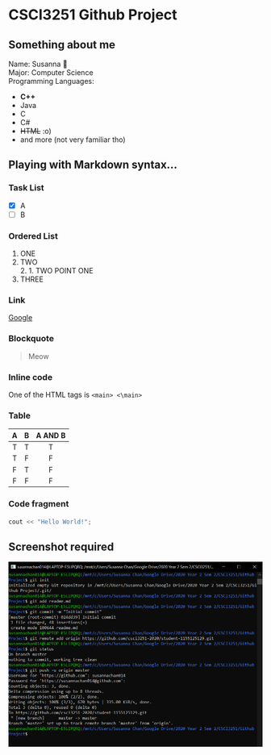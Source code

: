 # CSCI3251 Github Project

## Something about me
Name: Susanna :raised_hands:  
Major: Computer Science  
Programming Languages:  
* **C++**
* Java
* C
* C#  
* ~~HTML~~ :o)
* and more (not very familiar tho)

## Playing with Markdown syntax...  
### Task List 
- [x] A 
- [ ] B

### Ordered List
1. ONE
2. TWO  
   2. 1. TWO POINT ONE
3. THREE  

### Link  
[Google](https://google.com)

### Blockquote 
> Meow

### Inline code
One of the HTML tags is `<main> <\main>`

### Table  
A|B|A AND B  
:-:|:-:|:----:
T|T|   T   |
T|F|F
F|T|F
F|F|F

### Code fragment 
```cpp
cout << "Hello World!";
```

## Screenshot required
![Screenshot](/screenshot.png)